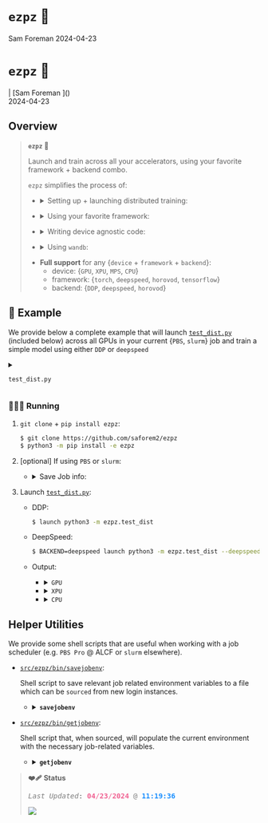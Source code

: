 # `ezpz` 🍋
Sam Foreman
2024-04-23

# `ezpz` 🍋

\| \[Sam Foreman
[<span class="orcid-green"></span>](https://orcid.org/0000-0002-9981-0876)\]()  
2024-04-23

## Overview

> **<code>ezpz</code> 🍋**
>
> Launch and train across all your accelerators, using your favorite
> framework + backend combo.
>
> `ezpz` simplifies the process of:
>
> - <details>
>   <summary>
>   Setting up + launching distributed training:
>   </summary>
>
>   - <details closed>
>     <summary>
>     <code>import ezpz as ez</code>
>     </summary>
>
>     - `RANK =`
>       [`ez.setup_torch(backend=backend)`](https://github.com/saforem2/ezpz/blob/main/src/ezpz/dist.py#L551)
>       <span class="dim-text">for `backend` $\in$ {`DDP`, `deepspeed`,
>       `horovod`}</span>
>
>     - `RANK =`
>       [`ez.get_rank()`](https://github.com/saforem2/ezpz/blob/main/src/ezpz/dist.py#396)
>
>     - `LOCAL_RANK =`
>       [`ez.get_local_rank()`](https://github.com/saforem2/ezpz/blob/main/src/ezpz/dist.py#448)
>
>     - `WORLD_SIZE =`
>       [`ez.get_world_size()`](https://github.com/saforem2/ezpz/blob/main/src/ezpz/dist.py#L417)
>
>     <span class="dim-text">(see
>     [`ezpz/dist.py`](https://github.com/saforem2/ezpz/blob/main/src/ezpz/dist.py)
>     for more details).</span>
>
>   </details>
>
> </details>
>
> - <details closed>
>   <summary>
>   Using your favorite framework:
>   </summary>
>
>   - `framework=pytorch` + `backend={DDP, deepspeed, horovod}`
>
>   - `framework=tensorflow` + `backend=horovod`
>
>   - [`ez.get_torch_device()`](https://github.com/saforem2/ezpz/blob/main/src/ezpz/dist.py#L332):
>     {`cuda`, `xpu`, `mps`, `cpu`}
>
>   - [`ez.get_torch_backend()`](https://github.com/saforem2/ezpz/blob/main/src/ezpz/dist.py#L348):
>     {`nccl`, `ccl`, `gloo`}
>
>   *2ez* 😎. (see [frameworks](#frameworks) for additional details)
>
> </details>
>
> - <details closed>
>   <summary>
>   Writing device agnostic code:
>   </summary>
>
>   - <details>
>     <summary>
>     <a href="https://github.com/saforem2/ezpz/blob/main/src/ezpz/dist.py#L332"><code>ezpz.get_torch_device()</code></a>
>     </summary>
>
>     ``` python
>     >>> import ezpz as ez
>     >>> DEVICE = ez.get_torch_device()
>     >>> model = torch.nn.Linear(10, 10)
>     >>> model.to(DEVICE)
>     >>> x = torch.randn((10, 10), device=DEVICE)
>     >>> y = model(x)
>     >>> y.device
>     device(type='mps', index=0)
>     ```
>
>   </details>
>
> </details>
>
> - <details closed>
>   <summary>
>   Using <code>wandb</code>:
>   </summary>
>
>   - `ez.setup_wandb(project_name='ezpz')`
>
> </details>
>
> - **Full support** for any {`device` + `framework` + `backend`}:
>   - device: {`GPU`, `XPU`, `MPS`, `CPU`}
>   - framework: {`torch`, `deepspeed`, `horovod`, `tensorflow`}
>   - backend: {`DDP`, `deepspeed`, `horovod`}

## 📝 Example

We provide below a complete example that will launch
[`test_dist.py`](./src/ezpz/test_dist.py) (included below) across all
GPUs in your current {`PBS`, `slurm`} job and train a simple model using
either `DDP` or `deepspeed`

<details closed>
<summary>

<code>test_dist.py</code>

</summary>
<!-- <a href="https://github.com/saforem2/ezpz/blob/main/src/ezpz/test_dist.py"><code>test_dist.py</code></a>:</summary> -->

``` python
"""
ezpz_ddp.py

- to launch:

$ source ezpz/src/ezpz/bin/savejobenv
$ BACKEND=DDP launch python3 ezpz_ddp.py
"""
import os
import logging
import time
from typing import Optional
import torch
import ezpz as ez

# backend can be any of DDP, deespepeed, horovod
DIST_INIT = ez.setup_torch_distributed(
  backend=(
      backend := os.environ.get('BACKEND', 'DDP')
  ),
  port=(
      port := os.environ.get("MASTER_PORT", "29500")
  )
)
DEVICE = ez.get_torch_device()
RANK = DIST_INIT['rank']
WORLD_SIZE = DIST_INIT['world_size']
LOCAL_RANK = DIST_INIT['local_rank']
# WORLD_SIZE = ez.get_world_size()
# LOCAL_RANK = ez.get_local_rank()
DEVICE_ID = f"{DEVICE}:{LOCAL_RANK}"
_ = ez.print_dist_setup()

if DEVICE == "cuda" and torch.cuda.is_available():
  torch.cuda.set_device(LOCAL_RANK)

# log only from RANK == 0
logger = logging.getLogger(__name__)
logger.setLevel("INFO") if RANK == 0 else logger.setLevel("CRITICAL")

BATCH_SIZE = 64
INPUT_SIZE = 128
OUTPUT_SIZE = 128
DTYPE = torch.get_default_dtype()

logger.info(f"{DIST_INIT=}")


class Network(torch.nn.Module):
  def __init__(
          self,
          input_dim: int = 128,
          output_dim: int = 128,
          sizes: Optional[list[int]] = None,
  ):
      super(Network, self).__init__()
      if sizes is None:
          self.layers = torch.nn.Linear(input_dim, output_dim)
      elif len(sizes) > 0:
          layers = [torch.nn.Linear(input_dim, sizes[0])]
          for idx, size in enumerate(sizes[1:]):
              layers.append(
                  torch.nn.Linear(sizes[idx], size)
              )
          layers.append(torch.nn.Linear(sizes[-1], output_dim))
          self.layers = torch.nn.Sequential(*layers)

  def forward(self, x: torch.Tensor) -> torch.Tensor:
      return self.layers(x)


def calc_loss(x: torch.Tensor, y: torch.Tensor) -> torch.Tensor:
  return (y - x).pow(2).sum()


def main():
  model = Network(
      input_dim=INPUT_SIZE,
      output_dim=OUTPUT_SIZE,
      sizes=[1024, 512, 256, 128]
  )
  model.to(DEVICE)
  model.to(DEVICE_ID)
  logger.info(f'{model=}')
  optimizer = torch.optim.Adam(model.parameters())
  if WORLD_SIZE > 1:
      if backend.lower() == 'ddp':
          from torch.nn.parallel import DistributedDataParallel as DDP
          model = DDP(
              model,
              device_ids=[]
          )
      elif backend.lower() in ('ds', 'deepspeed'):
          import deepspeed
          # config = ez.load_ds_config().update(
          #     {"train_micro_batch_size_per_gpu": BATCH_SIZE}
          # )
          import argparse
          parser = argparse.ArgumentParser(description='My training script.')
          parser.add_argument('--local_rank', required=False, type=int, default=-1,  # default=ez.get_local_rank()),
                              help='local rank passed from distributed launcher')
          # Include DeepSpeed configuration arguments
          parser = deepspeed.add_config_arguments(parser)
          cmd_args = parser.parse_args()
          logger.info(f'{cmd_args=}')
          model, optimizer, *_ = deepspeed.initialize(
              args=cmd_args,
              model=model,
              optimizer=optimizer,
          )

  for iter in range(10):
      t0 = time.perf_counter()
      x = torch.rand((BATCH_SIZE, INPUT_SIZE), dtype=DTYPE).to(DEVICE)
      y = model(x)
      loss = calc_loss(x, y)
      dtf = ((t1 := time.perf_counter()) - t0)
      if backend == 'deepspeed':
          model.backward(loss)
          model.step(loss)
      else:
          loss.backward()
          optimizer.step()
      optimizer.zero_grad()
      dtb = time.perf_counter() - t1
      logger.info(
          ', '.join([
              f'{iter=}',
              f'loss={loss.item():.5f}',
              f'dt={dtf+dtb:.3f}',
              f'{dtf=:.3f}',
              f'{dtb=:.3f}'
          ])
      )


if __name__ == '__main__':
  main()
```

</details>

### 🏃🏻‍♂️ Running

1.  `git clone` + `pip install ezpz`:

    ``` bash
    $ git clone https://github.com/saforem2/ezpz
    $ python3 -m pip install -e ezpz
    ```

2.  <span class="dim-text">\[optional\]</span> If using `PBS` or
    `slurm`:

    - <details closed>
      <summary>
      Save Job info:
      </summary>

      - [`savejobenv`](./src/ezpz/bin/savejobenv):

        ``` bash
        $ source ezpz/src/ezpz/bin/savejobenv
        ┌───────────────────────────────────────────────────────────────────
        │ Writing PBS vars to /home/foremans/.pbsenv
        │ HOSTFILE: /var/spool/pbs/aux/8992614.amn-0001
        │ NHOSTS: 2
        │ NGPU_PER_HOST: 12 GPUs per host
        │ NGPUS: 24 GPUs total
        └───────────────────────────────────────────────────────────────────
        ┌───────────────────────────────────────────────────────────────────
        │ [DIST INFO]:
        │   • Writing Job info to /home/foremans/.pbsenv
        │     • HOSTFILE: /var/spool/pbs/aux/8992614.amn-0001
        │     • NHOSTS: 2
        │     • NGPU_PER_HOST: 12
        │     • NGPUS = (NHOSTS * NGPU_PER_HOST) = 24
        └──────────────────────────────────────────────────────────────────
        ┌──────────────────────────────────────────────────────────────────
        │ [Hosts]:
        │       • x1921c0s0b0n0.hostmgmt2000.cm.americas.sgi.com, x1921c0s2b0n0.hostmgmt2000.cm.americas.sgi.com
        │     • [host:0] - x1921c0s0b0n0.hostmgmt2000.cm.americas.sgi.com
        │     • [host:1] - x1921c0s2b0n0.hostmgmt2000.cm.americas.sgi.com
        └──────────────────────────────────────────────────────────────────
        ┌────────────────────────────────────────────────────────────────────────────────
        │ YOU ARE HERE: /home/foremans
        │ Run 'source ./bin/getjobenv' in a NEW SHELL to automatically set env vars
        └────────────────────────────────────────────────────────────────────────────────
        ┌──────────────────────────────────────────────────────────────────
        │ [Launch]:
        │     • Use: 'launch' (=mpiexec --verbose --envall -n 24 -ppn 12 --hostfile /var/spool/pbs/aux/8992614.amn-0001)
        │       to launch job
        └───────────────────────────────────────────────────────────────────
        ```

        this will automatically define a `launch` alias:

        ``` bash
        ┌──────────────────────────────────────────────────────────────────
        │ [Launch]:
        │     • Use: 'launch' (=mpiexec --verbose --envall -n 24 -ppn 12 --hostfile /var/spool/pbs/aux/8992614.amn-0001)
        │       to launch job
        └───────────────────────────────────────────────────────────────────
        ```

      </details>

3.  Launch [`test_dist.py`](./src/ezpz/test_dist.py):

    - DDP:

      ``` bash
      $ launch python3 -m ezpz.test_dist
      ```

    - DeepSpeed:

      ``` bash
      $ BACKEND=deepspeed launch python3 -m ezpz.test_dist --deepspeed --deepspeed_config ezpz/src/ezpz/conf/ds_config.json
      ```

    - Output:

      - <details closed>
        <summary>
        <code>GPU</code>
        </summary>

        ``` bash
        # [07:26:13 PM] [foremans@x3005c0s25b1n0] ~ 2024-04-20
        $ launch python3 -m ezpz.test_dist |& tee ezpz-test-dist.log

        Connected to tcp://x3005c0s13b0n0.hsn.cm.polaris.alcf.anl.gov:7919
        Found executable /lus/eagle/projects/datascience/foremans/miniconda3/envs/2024-04-20/bin/python3
        Launching application 9e4c8311-1729-4385-b1d2-d4cd6006ac1d
        [2024-04-20 19:26:22][INFO][dist:290] - [device='cuda'][rank=1/7][local_rank=1/3][node=1/1]
        [2024-04-20 19:26:22][INFO][dist:290] - [device='cuda'][rank=5/7][local_rank=1/3][node=1/1]
        [2024-04-20 19:26:22][INFO][dist:290] - [device='cuda'][rank=3/7][local_rank=3/3][node=1/1]
        [2024-04-20 19:26:22][INFO][dist:290] - [device='cuda'][rank=7/7][local_rank=3/3][node=1/1]
        [2024-04-20 19:26:22][INFO][dist:290] - [device='cuda'][rank=4/7][local_rank=0/3][node=0/1]
        [2024-04-20 19:26:22][INFO][dist:290] - [device='cuda'][rank=6/7][local_rank=2/3][node=0/1]
        [2024-04-20 19:26:22][INFO][dist:290] - [device='cuda'][rank=2/7][local_rank=2/3][node=0/1]
        [2024-04-20 19:26:22][INFO][dist:290] - [device='cuda'][rank=0/7][local_rank=0/3][node=0/1]
        [2024-04-20 19:26:22][WARNING][dist:296] - Using [8 / 8] available "cuda" devices !!
        [2024-04-20 19:26:22][INFO][test_dist:46] - DIST_INIT={'world_size': 8, 'rank': 0, 'local_rank': 0}
        [2024-04-20 19:26:24][INFO][test_dist:84] - model=Network(
          (layers): Sequential(
            (0): Linear(in_features=128, out_features=1024, bias=True)
            (1): Linear(in_features=1024, out_features=512, bias=True)
            (2): Linear(in_features=512, out_features=256, bias=True)
            (3): Linear(in_features=256, out_features=128, bias=True)
            (4): Linear(in_features=128, out_features=128, bias=True)
          )
        )
        [2024-04-20 19:26:28][INFO][test_dist:126] - iter=0, loss=2789.99072, dt=0.664, dtf=0.659, dtb=0.005
        [2024-04-20 19:26:28][INFO][test_dist:126] - iter=1, loss=1961.33459, dt=0.002, dtf=0.001, dtb=0.002
        [2024-04-20 19:26:28][INFO][test_dist:126] - iter=2, loss=1450.47461, dt=0.002, dtf=0.000, dtb=0.002
        [2024-04-20 19:26:28][INFO][test_dist:126] - iter=3, loss=1088.81958, dt=0.002, dtf=0.000, dtb=0.002
        [2024-04-20 19:26:28][INFO][test_dist:126] - iter=4, loss=945.28839, dt=0.002, dtf=0.000, dtb=0.002
        [2024-04-20 19:26:28][INFO][test_dist:126] - iter=5, loss=906.78857, dt=0.002, dtf=0.000, dtb=0.001
        [2024-04-20 19:26:28][INFO][test_dist:126] - iter=6, loss=789.18243, dt=0.002, dtf=0.000, dtb=0.002
        [2024-04-20 19:26:28][INFO][test_dist:126] - iter=7, loss=751.63477, dt=0.002, dtf=0.000, dtb=0.002
        [2024-04-20 19:26:28][INFO][test_dist:126] - iter=8, loss=735.62915, dt=0.002, dtf=0.000, dtb=0.002
        [2024-04-20 19:26:28][INFO][test_dist:126] - iter=9, loss=732.12775, dt=0.002, dtf=0.000, dtb=0.001
        ```

        </details>

      - <details closed>
        <summary>
        <code>XPU</code>
        </summary>

        ``` bash
        # [04:50:57 PM] [foremans@x1921c0s0b0n0] ~/q/llm.devkit/Megatron-DeepSpeed/dep/ezpz/s/ezpz  main q4-drop 32s
        $ launch python3 -Wignore test_dist.py
        Connected to tcp://x1921c0s0b0n0.hostmgmt2000.cm.americas.sgi.com:7919
        Found executable /home/foremans/miniconda3/envs/q4-drop/bin/python3
        Launching application 5bf3e9e8-89fb-412a-a49e-3c81601436b7
        [2024-04-19 16:51:06][INFO][dist:290] - [device='xpu'][rank=9/23][local_rank=9/11][node=1/1]
        [2024-04-19 16:51:06][INFO][dist:290] - [device='xpu'][rank=14/23][local_rank=2/11][node=0/1]
        [2024-04-19 16:51:06][INFO][dist:290] - [device='xpu'][rank=3/23][local_rank=3/11][node=1/1]
        [2024-04-19 16:51:06][INFO][dist:290] - [device='xpu'][rank=17/23][local_rank=5/11][node=1/1]
        [2024-04-19 16:51:06][INFO][dist:290] - [device='xpu'][rank=6/23][local_rank=6/11][node=0/1]
        [2024-04-19 16:51:06][INFO][dist:290] - [device='xpu'][rank=13/23][local_rank=1/11][node=1/1]
        [2024-04-19 16:51:06][INFO][dist:290] - [device='xpu'][rank=7/23][local_rank=7/11][node=1/1]
        [2024-04-19 16:51:06][INFO][dist:290] - [device='xpu'][rank=19/23][local_rank=7/11][node=1/1]
        [2024-04-19 16:51:06][INFO][dist:290] - [device='xpu'][rank=8/23][local_rank=8/11][node=0/1]
        [2024-04-19 16:51:06][INFO][dist:290] - [device='xpu'][rank=21/23][local_rank=9/11][node=1/1]
        [2024-04-19 16:51:06][INFO][dist:290] - [device='xpu'][rank=10/23][local_rank=10/11][node=0/1]
        [2024-04-19 16:51:06][INFO][dist:290] - [device='xpu'][rank=22/23][local_rank=10/11][node=0/1]
        [2024-04-19 16:51:06][INFO][dist:290] - [device='xpu'][rank=11/23][local_rank=11/11][node=1/1]
        [2024-04-19 16:51:06][INFO][dist:290] - [device='xpu'][rank=23/23][local_rank=11/11][node=1/1]
        [2024-04-19 16:51:06][INFO][dist:290] - [device='xpu'][rank=2/23][local_rank=2/11][node=0/1]
        [2024-04-19 16:51:06][INFO][dist:290] - [device='xpu'][rank=20/23][local_rank=8/11][node=0/1]
        [2024-04-19 16:51:06][INFO][dist:290] - [device='xpu'][rank=4/23][local_rank=4/11][node=0/1]
        [2024-04-19 16:51:06][INFO][dist:290] - [device='xpu'][rank=15/23][local_rank=3/11][node=1/1]
        [2024-04-19 16:51:06][INFO][dist:290] - [device='xpu'][rank=18/23][local_rank=6/11][node=0/1]
        [2024-04-19 16:51:06][INFO][dist:290] - [device='xpu'][rank=12/23][local_rank=0/11][node=0/1]
        [2024-04-19 16:51:06][INFO][dist:290] - [device='xpu'][rank=1/23][local_rank=1/11][node=1/1]
        [2024-04-19 16:51:06][INFO][dist:290] - [device='xpu'][rank=16/23][local_rank=4/11][node=0/1]
        [2024-04-19 16:51:06][INFO][dist:290] - [device='xpu'][rank=5/23][local_rank=5/11][node=1/1]
        [2024-04-19 16:51:06][INFO][dist:239] - DistInfo={
            "DEVICE": "xpu",
            "DEVICE_ID": "xpu:0",
            "DISTRIBUTED_BACKEND": "ccl",
            "GPUS_PER_NODE": 12,
            "HOSTFILE": "/var/spool/pbs/aux/8992337.amn-0001",
            "HOSTNAME": "x1921c0s0b0n0.hostmgmt2000.cm.americas.sgi.com",
            "HOSTS": "['x1921c0s0b0n0', 'x1921c0s5b0n0']",
            "LOCAL_RANK": 0,
            "MACHINE": "SunSpot",
            "NGPUS": 24,
            "NODE_ID": 0,
            "NUM_NODES": 2,
            "RANK": 0,
            "SCHEDULER": "PBS",
            "WORLD_SIZE_IN_USE": 24,
            "WORLD_SIZE_TOTAL": 24
        }
        [2024-04-19 16:51:06][INFO][dist:602] - Using oneccl_bindings from: /lus/gila/projects/Aurora_deployment/foremans/q4-drop_sunspot/llm.devkit/torch-ccl/oneccl_bindings_for_pytorch/__init__.py
        [2024-04-19 16:51:06][INFO][dist:604] - Using ipex from: /home/foremans/miniconda3/envs/q4-drop/lib/python3.9/site-packages/intel_extension_for_pytorch/__init__.py
        [2024-04-19 16:51:06][INFO][dist:605] - [0/24] Using device='xpu' with backend='DDP' + 'ccl' for distributed training.
        [2024-04-19 16:51:06][INFO][dist:290] - [device='xpu'][rank=0/23][local_rank=0/11][node=0/1]
        [2024-04-19 16:51:06][WARNING][dist:296] - Using [24 / 24] available "xpu" devices !!
        2024:04:19-16:51:06:(16909) |CCL_WARN| MPI was initialized externally, CCL-MPI specific environment is ignored
        [2024-04-19 16:51:06][INFO][test_dist:71] - model=Network(
          (layers): Sequential(
            (0): Linear(in_features=128, out_features=1024, bias=True)
            (1): Linear(in_features=1024, out_features=512, bias=True)
            (2): Linear(in_features=512, out_features=256, bias=True)
            (3): Linear(in_features=256, out_features=128, bias=True)
            (4): Linear(in_features=128, out_features=128, bias=True)
          )
        )
        [2024-04-19 16:51:18][INFO][test_dist:101] - iter=0, loss=2709.53418, dt=1.380, dtf=0.950, dtb=0.430
        [2024-04-19 16:51:18][INFO][test_dist:101] - iter=1, loss=2058.49805, dt=0.133, dtf=0.002, dtb=0.131
        [2024-04-19 16:51:18][INFO][test_dist:101] - iter=2, loss=1507.91187, dt=0.004, dtf=0.001, dtb=0.004
        [2024-04-19 16:51:18][INFO][test_dist:101] - iter=3, loss=1181.78577, dt=0.004, dtf=0.001, dtb=0.003
        [2024-04-19 16:51:18][INFO][test_dist:101] - iter=4, loss=949.43561, dt=0.004, dtf=0.001, dtb=0.003
        [2024-04-19 16:51:18][INFO][test_dist:101] - iter=5, loss=848.14905, dt=0.004, dtf=0.001, dtb=0.003
        [2024-04-19 16:51:18][INFO][test_dist:101] - iter=6, loss=788.76123, dt=0.004, dtf=0.001, dtb=0.003
        [2024-04-19 16:51:18][INFO][test_dist:101] - iter=7, loss=753.59509, dt=0.004, dtf=0.001, dtb=0.003
        [2024-04-19 16:51:18][INFO][test_dist:101] - iter=8, loss=750.62225, dt=0.004, dtf=0.001, dtb=0.003
        [2024-04-19 16:51:18][INFO][test_dist:101] - iter=9, loss=740.23474, dt=0.004, dtf=0.001, dtb=0.003
        Application 5bf3e9e8 resources: utime=621s stime=111s maxrss=1746816KB inblock=192 oublock=16 minflt=10719359 majflt=7493 nvcsw=169332 nivcsw=77546
        ```

      </details>

      - <details closed>
        <summary>
        <code>CPU</code>
        </summary>

        ``` bash
        $ TORCH_DEVICE=cpu mpirun -np 12 python3 test_dist.py
        [2024-04-19 14:44:12][INFO][dist:290] - [device='cpu'][rank=1/11][local_rank=1/11][node=0/0]
        [2024-04-19 14:44:12][INFO][dist:290] - [device='cpu'][rank=3/11][local_rank=3/11][node=0/0]
        [2024-04-19 14:44:12][INFO][dist:290] - [device='cpu'][rank=6/11][local_rank=6/11][node=0/0]
        [2024-04-19 14:44:12][INFO][dist:290] - [device='cpu'][rank=5/11][local_rank=5/11][node=0/0]
        [2024-04-19 14:44:12][INFO][dist:290] - [device='cpu'][rank=2/11][local_rank=2/11][node=0/0]
        [2024-04-19 14:44:12][INFO][dist:290] - [device='cpu'][rank=10/11][local_rank=10/11][node=0/0]
        [2024-04-19 14:44:12][INFO][dist:290] - [device='cpu'][rank=4/11][local_rank=4/11][node=0/0]
        [2024-04-19 14:44:12][INFO][dist:290] - [device='cpu'][rank=7/11][local_rank=7/11][node=0/0]
        [2024-04-19 14:44:12][INFO][dist:290] - [device='cpu'][rank=9/11][local_rank=9/11][node=0/0]
        [2024-04-19 14:44:13][INFO][dist:290] - [device='cpu'][rank=11/11][local_rank=11/11][node=0/0]
        [2024-04-19 14:44:13][INFO][dist:290] - [device='cpu'][rank=8/11][local_rank=8/11][node=0/0]
        [2024-04-19 14:44:13][INFO][dist:239] - DistInfo={
            "DEVICE": "cpu",
            "DEVICE_ID": "cpu:0",
            "DISTRIBUTED_BACKEND": "gloo",
            "GPUS_PER_NODE": 12,
            "HOSTFILE": "/Users/samforeman/projects/saforem2/ezpz/src/ezpz/hostfile",
            "HOSTNAME": "Sams-MacBook-Pro.local",
            "HOSTS": "['Sams-MacBook-Pro']",
            "LOCAL_RANK": 0,
            "MACHINE": "Sams-MacBook-Pro.local",
            "NGPUS": 12,
            "NODE_ID": 0,
            "NUM_NODES": 1,
            "RANK": 0,
            "SCHEDULER": "LOCAL",
            "WORLD_SIZE_IN_USE": 12,
            "WORLD_SIZE_TOTAL": 12
        }
        [2024-04-19 14:44:13][INFO][dist:605] - [0/12] Using device='cpu' with backend='DDP' + 'gloo' for distributed training.
        [2024-04-19 14:44:13][INFO][dist:290] - [device='cpu'][rank=0/11][local_rank=0/11][node=0/0]
        [2024-04-19 14:44:13][WARNING][dist:296] - Using [12 / 12] available "cpu" devices !!
        [2024-04-19 14:44:13][INFO][test_dist:72] - model=Network(
          (layers): Sequential(
            (0): Linear(in_features=128, out_features=1024, bias=True)
            (1): Linear(in_features=1024, out_features=512, bias=True)
            (2): Linear(in_features=512, out_features=256, bias=True)
            (3): Linear(in_features=256, out_features=128, bias=True)
            (4): Linear(in_features=128, out_features=128, bias=True)
          )
        )
        [2024-04-19 14:44:14][INFO][test_dist:102] - iter=0, loss=2801.62549, dt=0.389, dtf=0.042, dtb=0.348
        [2024-04-19 14:44:14][INFO][test_dist:102] - iter=1, loss=2092.84692, dt=0.051, dtf=0.010, dtb=0.041
        [2024-04-19 14:44:14][INFO][test_dist:102] - iter=2, loss=1482.45520, dt=0.037, dtf=0.004, dtb=0.033
        [2024-04-19 14:44:14][INFO][test_dist:102] - iter=3, loss=1174.38037, dt=0.033, dtf=0.002, dtb=0.031
        [2024-04-19 14:44:14][INFO][test_dist:102] - iter=4, loss=938.39917, dt=0.032, dtf=0.003, dtb=0.030
        [2024-04-19 14:44:14][INFO][test_dist:102] - iter=5, loss=888.37390, dt=0.035, dtf=0.001, dtb=0.033
        [2024-04-19 14:44:14][INFO][test_dist:102] - iter=6, loss=784.63470, dt=0.036, dtf=0.003, dtb=0.032
        [2024-04-19 14:44:14][INFO][test_dist:102] - iter=7, loss=749.53839, dt=0.033, dtf=0.002, dtb=0.031
        [2024-04-19 14:44:14][INFO][test_dist:102] - iter=8, loss=732.22656, dt=0.036, dtf=0.003, dtb=0.034
        [2024-04-19 14:44:15][INFO][test_dist:102] - iter=9, loss=730.63776, dt=0.034, dtf=0.001, dtb=0.033
        35.68s user 17.20s system 546% cpu 9.681s total
        ```

    </details>

## Helper Utilities

We provide some shell scripts that are useful when working with a job
scheduler (e.g. `PBS Pro` @ ALCF or `slurm` elsewhere).

- [`src/ezpz/bin/savejobenv`](./src/ezpz/bin/savejobenv):

  Shell script to save relevant job related environment variables to a
  file which can be `sourced` from new login instances.

  - <details closed>
    <summary>
    <b><code>savejobenv</code></b>
    </summary>

    - Launch a job, clone (or navigate into) `ezpz`, and `source`
      [`src/ezpz/bin/savejobenv`](./src/ezpz/bin/savejobenv):

    ``` bash
    (thetalogin4) $ qsub-gpu -A datascience -n 2 -q full-node --attrs="filesystems=home,grand,eagle,theta-fs0:ssds=required" -t 06:00 -I
    Job routed to queue "full-node".
    Wait for job 10155652 to start...
    Opening interactive session to thetagpu04
    [...]
    ```

    ``` bash
    (thetagpu04) $ git clone https://github.com/saforem2/ezpz
    (thetagpu04) $ source ezpz/src/ezpz/bin/savejobenv
    ┌───────────────────────────────────────────────────────────────────
    │ Writing COBALT vars to /home/foremans/.cobaltenv
    │ HOSTFILE: /var/tmp/cobalt.10155652
    │ NHOSTS: 2
    │ 8 GPUs per host
    │ 16 GPUs total
    └───────────────────────────────────────────────────────────────────
    ┌───────────────────────────────────────────────────────────────────
    │ [DIST INFO]:
    │   • Writing Job info to /home/foremans/.cobaltenv
    │     • HOSTFILE: /var/tmp/cobalt.10155652
    │     • NHOSTS: 2
    │     • NGPU_PER_HOST: 8
    │     • NGPUS = (NHOSTS * NGPU_PER_HOST) = 16
    │ [Hosts]:
    │       • thetagpu04 thetagpu19
    │ [Launch]:
    │     • Use: 'launch' (=mpirun -n  -N  --hostfile /var/tmp/cobalt.10155652 -x PATH -x LD_LIBRARY_PATH)
    │       to launch job
    └───────────────────────────────────────────────────────────────────
    ┌────────────────────────────────────────────────────────────────────────────────
    │ YOU ARE HERE: /home/foremans
    │ Run 'source ./bin/getjobenv' in a NEW SHELL to automatically set env vars
    └────────────────────────────────────────────────────────────────────────────────
    ```

    </details>

- [`src/ezpz/bin/getjobenv`](./src/ezpz/bin/getjobenv):

  Shell script that, when sourced, will populate the current environment
  with the necessary job-related variables.

  - <details closed>
    <summary>
    <b><code>getjobenv</code></b>
    </summary>

    - Now, in a **NEW SHELL**

      ``` bash
      (localhost)   $ ssh <user>@theta
      ```

      ``` bash
      (thetalogin4) $ ssh thetagpu19
      ```

      ``` bash
      (thetagpu19)  $ module load conda/2023-01-11; conda activate base
      (thetagpu19)  $ cd ezpz
      (thetagpu19)  $ source ./src/ezpz/bin/getjobenv
      ┌──────────────────────────────────────────────────────────────────
      │ [Hosts]: 
      │     • thetagpu04, thetagpu19
      └──────────────────────────────────────────────────────────────────
      ┌──────────────────────────────────────────────────────────────────
      │ [DIST INFO]: 
      │     • Loading job env from: /home/foremans/.cobaltenv
      │     • HOSTFILE: /var/tmp/cobalt.10155652
      │     • NHOSTS: 2
      │     • NGPU_PER_HOST: 8
      │     • NGPUS (NHOSTS x NGPU_PER_HOST): 16
      │     • DIST_LAUNCH: mpirun -n 16 -N 8 --hostfile /var/tmp/cobalt.10155652 -x PATH -x LD_LIBRARY_PATH
      │     • Defining alias: launch: aliased to mpirun -n 16 -N 8 --hostfile /var/tmp/cobalt.10155652 -x PATH -x LD_LIBRARY_PATH
      └──────────────────────────────────────────────────────────────────
      (thetagpu19) $ mkdir -p venvs/thetaGPU/2023-01-11
      (thetagpu19) $ python3 -m venv venvs/thetaGPU/2023-01-11 --system-site-packages
      (thetagpu19) $ source venvs/thetaGPU/2023-01-11/bin/activate
      (thetagpu19) $ python3 -m pip install -e . --require-virtualenv
      (thetagpu19) $ launch python3 -m ezpz framework=pytorch backend=DDP
      [2023-10-26 12:21:26,716][ezpz.dist][INFO] - Using DDP for distributed training
      [2023-10-26 12:21:26,787][torch.distributed.distributed_c10d][INFO] - Added key: store_based_barrier_key:1 to store for rank: 13
      [2023-10-26 12:21:26,787][torch.distributed.distributed_c10d][INFO] - Added key: store_based_barrier_key:1 to store for rank: 14
      [2023-10-26 12:21:26,787][torch.distributed.distributed_c10d][INFO] - Added key: store_based_barrier_key:1 to store for rank: 8
      [2023-10-26 12:21:26,787][torch.distributed.distributed_c10d][INFO] - Added key: store_based_barrier_key:1 to store for rank: 12
      [2023-10-26 12:21:26,787][torch.distributed.distributed_c10d][INFO] - Added key: store_based_barrier_key:1 to store for rank: 6
      [2023-10-26 12:21:26,788][torch.distributed.distributed_c10d][INFO] - Added key: store_based_barrier_key:1 to store for rank: 9
      [2023-10-26 12:21:26,787][torch.distributed.distributed_c10d][INFO] - Added key: store_based_barrier_key:1 to store for rank: 10
      [2023-10-26 12:21:26,788][torch.distributed.distributed_c10d][INFO] - Added key: store_based_barrier_key:1 to store for rank: 15
      [2023-10-26 12:21:26,788][torch.distributed.distributed_c10d][INFO] - Added key: store_based_barrier_key:1 to store for rank: 11
      [2023-10-26 12:21:26,789][torch.distributed.distributed_c10d][INFO] - Added key: store_based_barrier_key:1 to store for rank: 7
      [2023-10-26 12:21:26,789][torch.distributed.distributed_c10d][INFO] - Added key: store_based_barrier_key:1 to store for rank: 3
      [2023-10-26 12:21:26,789][torch.distributed.distributed_c10d][INFO] - Added key: store_based_barrier_key:1 to store for rank: 1
      [2023-10-26 12:21:26,789][torch.distributed.distributed_c10d][INFO] - Added key: store_based_barrier_key:1 to store for rank: 4
      [2023-10-26 12:21:26,789][torch.distributed.distributed_c10d][INFO] - Added key: store_based_barrier_key:1 to store for rank: 5
      [2023-10-26 12:21:26,789][torch.distributed.distributed_c10d][INFO] - Added key: store_based_barrier_key:1 to store for rank: 2
      [2023-10-26 12:21:26,798][torch.distributed.distributed_c10d][INFO] - Added key: store_based_barrier_key:1 to store for rank: 0
      [2023-10-26 12:21:26,811][torch.distributed.distributed_c10d][INFO] - Rank 14: Completed store-based barrier for key:store_based_barrier_key:1 with 16 nodes.
      [2023-10-26 12:21:26,812][torch.distributed.distributed_c10d][INFO] - Rank 6: Completed store-based barrier for key:store_based_barrier_key:1 with 16 nodes.
      [2023-10-26 12:21:26,814][torch.distributed.distributed_c10d][INFO] - Rank 13: Completed store-based barrier for key:store_based_barrier_key:1 with 16 nodes.
      [2023-10-26 12:21:26,815][torch.distributed.distributed_c10d][INFO] - Rank 7: Completed store-based barrier for key:store_based_barrier_key:1 with 16 nodes.
      [2023-10-26 12:21:26,816][torch.distributed.distributed_c10d][INFO] - Rank 8: Completed store-based barrier for key:store_based_barrier_key:1 with 16 nodes.
      [2023-10-26 12:21:26,817][torch.distributed.distributed_c10d][INFO] - Rank 3: Completed store-based barrier for key:store_based_barrier_key:1 with 16 nodes.
      [2023-10-26 12:21:26,819][torch.distributed.distributed_c10d][INFO] - Rank 12: Completed store-based barrier for key:store_based_barrier_key:1 with 16 nodes.
      [2023-10-26 12:21:26,820][torch.distributed.distributed_c10d][INFO] - Rank 1: Completed store-based barrier for key:store_based_barrier_key:1 with 16 nodes.
      [2023-10-26 12:21:26,821][torch.distributed.distributed_c10d][INFO] - Rank 10: Completed store-based barrier for key:store_based_barrier_key:1 with 16 nodes.
      [2023-10-26 12:21:26,823][torch.distributed.distributed_c10d][INFO] - Rank 4: Completed store-based barrier for key:store_based_barrier_key:1 with 16 nodes.
      [2023-10-26 12:21:26,825][torch.distributed.distributed_c10d][INFO] - Rank 9: Completed store-based barrier for key:store_based_barrier_key:1 with 16 nodes.
      [2023-10-26 12:21:26,825][torch.distributed.distributed_c10d][INFO] - Rank 5: Completed store-based barrier for key:store_based_barrier_key:1 with 16 nodes.
      [2023-10-26 12:21:26,827][torch.distributed.distributed_c10d][INFO] - Rank 15: Completed store-based barrier for key:store_based_barrier_key:1 with 16 nodes.
      [2023-10-26 12:21:26,828][torch.distributed.distributed_c10d][INFO] - Rank 2: Completed store-based barrier for key:store_based_barrier_key:1 with 16 nodes.
      [2023-10-26 12:21:26,830][torch.distributed.distributed_c10d][INFO] - Rank 11: Completed store-based barrier for key:store_based_barrier_key:1 with 16 nodes.
      [2023-10-26 12:21:26,831][torch.distributed.distributed_c10d][INFO] - Rank 0: Completed store-based barrier for key:store_based_barrier_key:1 with 16 nodes.
      [2023-10-26 12:21:27,035][ezpz.dist][INFO] - RANK: 0 / 15
      {
        "framework": "pytorch",
        "backend": "DDP",
        "use_wandb": false,
        "seed": null,
        "port": null,
        "ds_config_path": null,
        "wandb_project_name": null,
        "precision": null,
        "ngpus": null
      }
      [2023-10-26 12:21:27,038][__main__][INFO] - Output dir: /lus/grand/projects/datascience/foremans/locations/thetaGPU/projects/saforem2/ezpz/outputs/runs/pytorch/DDP/2023-10-26/12-21-25
      [2023-10-26 12:21:27,097][ezpz.dist][INFO] - RANK: 8 / 15
      [2023-10-26 12:21:27,103][ezpz.dist][INFO] - RANK: 6 / 15
      [2023-10-26 12:21:27,104][ezpz.dist][INFO] - RANK: 14 / 15
      [2023-10-26 12:21:27,111][ezpz.dist][INFO] - RANK: 13 / 15
      [2023-10-26 12:21:27,116][ezpz.dist][INFO] - RANK: 1 / 15
      [2023-10-26 12:21:27,126][ezpz.dist][INFO] - RANK: 7 / 15
      [2023-10-26 12:21:27,135][ezpz.dist][INFO] - RANK: 10 / 15
      [2023-10-26 12:21:27,139][ezpz.dist][INFO] - RANK: 12 / 15
      [2023-10-26 12:21:27,141][ezpz.dist][INFO] - RANK: 9 / 15
      [2023-10-26 12:21:27,141][ezpz.dist][INFO] - RANK: 15 / 15
      [2023-10-26 12:21:27,141][ezpz.dist][INFO] - RANK: 11 / 15
      [2023-10-26 12:21:27,141][ezpz.dist][INFO] - RANK: 5 / 15
      [2023-10-26 12:21:27,144][ezpz.dist][INFO] - RANK: 2 / 15
      [2023-10-26 12:21:27,145][ezpz.dist][INFO] - RANK: 4 / 15
      [2023-10-26 12:21:27,145][ezpz.dist][INFO] - RANK: 3 / 15
      16.56s user 30.05s system 706% cpu 6.595s total
      ```

      while this example looked at ThetaGPU, the exact same process will
      work on any of `{ThetaGPU, Polaris, Perlmutter}`.

  </details>

> **<span style="color: var(--ansi-red);">❤️‍🩹 Status</span>**
>
> <pre style="white-space:pre;overflow-x:auto;line-height:normal;font-family:Menlo,'DejaVu Sans Mono',consolas,'Courier New',monospace"><span style="color: #7f7f7f; text-decoration-color: #7f7f7f; font-style: italic">Last Updated</span>: <span style="color: #f06292; text-decoration-color: #f06292; font-weight: bold">04</span><span style="color: #f06292; text-decoration-color: #f06292">/</span><span style="color: #f06292; text-decoration-color: #f06292; font-weight: bold">23</span><span style="color: #f06292; text-decoration-color: #f06292">/</span><span style="color: #f06292; text-decoration-color: #f06292; font-weight: bold">2024</span> <span style="color: #7f7f7f; text-decoration-color: #7f7f7f">@</span> <span style="color: #1a8fff; text-decoration-color: #1a8fff; font-weight: bold">11:19:36</span>
> </pre>
>
> <span class="center"
> style="text-align:center;">[![](https://hits.seeyoufarm.com/api/count/incr/badge.svg?url=https%3A%2F%2Fsaforem2.github.io%2Fezpz&count_bg=%2300CCFF&title_bg=%23303030&icon=&icon_color=%23E7E7E7&title=hits&edge_flat=false)](https://hits.seeyoufarm.com)</span>
